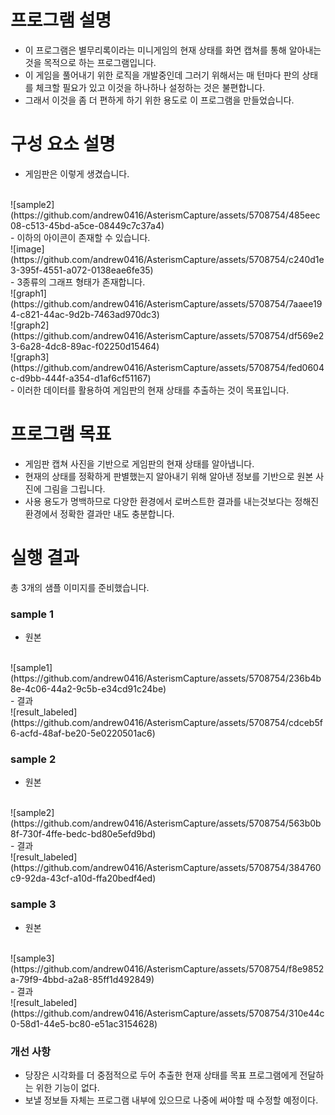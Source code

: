 # 프로그램 설명
- 이 프로그램은 별무리록이라는 미니게임의 현재 상태를 화면 캡쳐를 통해 알아내는 것을 목적으로 하는 프로그램입니다.
- 이 게임을 풀어내기 위한 로직을 개발중인데 그러기 위해서는 매 턴마다 판의 상태를 체크할 필요가 있고 이것을 하나하나 설정하는 것은 불편합니다.
- 그래서 이것을 좀 더 편하게 하기 위한 용도로 이 프로그램을 만들었습니다.

# 구성 요소 설명
- 게임판은 이렇게 생겼습니다.
<br>
![sample2](https://github.com/andrew0416/AsterismCapture/assets/5708754/485eec08-c513-45bd-a5ce-08449c7c37a4)
<br>
- 이하의 아이콘이 존재할 수 있습니다.
<br>
![image](https://github.com/andrew0416/AsterismCapture/assets/5708754/c240d1e3-395f-4551-a072-0138eae6fe35)
<br>
- 3종류의 그래프 형태가 존재합니다.
<br>
![graph1](https://github.com/andrew0416/AsterismCapture/assets/5708754/7aaee194-c821-44ac-9d2b-7463ad970dc3)
<br>
![graph2](https://github.com/andrew0416/AsterismCapture/assets/5708754/df569e23-6a28-4dc8-89ac-f02250d15464)
<br>
![graph3](https://github.com/andrew0416/AsterismCapture/assets/5708754/fed0604c-d9bb-444f-a354-d1af6cf51167)
<br>
- 이러한 데이터를 활용하여 게임판의 현재 상태를 추출하는 것이 목표입니다.
<br>

# 프로그램 목표
- 게임판 캡쳐 사진을 기반으로 게임판의 현재 상태를 알아냅니다.
- 현재의 상태를 정확하게 판별했는지 알아내기 위해 알아낸 정보를 기반으로 원본 사진에 그림을 그립니다.
- 사용 용도가 명백하므로 다양한 환경에서 로버스트한 결과를 내는것보다는 정해진 환경에서 정확한 결과만 내도 충분합니다.

# 실행 결과
총 3개의 샘플 이미지를 준비했습니다.

### sample 1
- 원본
<br>
![sample1](https://github.com/andrew0416/AsterismCapture/assets/5708754/236b4b8e-4c06-44a2-9c5b-e34cd91c24be)
<br>
- 결과
<br>
![result_labeled](https://github.com/andrew0416/AsterismCapture/assets/5708754/cdceb5f6-acfd-48af-be20-5e0220501ac6)
<br>

### sample 2
- 원본
<br>
![sample2](https://github.com/andrew0416/AsterismCapture/assets/5708754/563b0b8f-730f-4ffe-bedc-bd80e5efd9bd)
<br>
- 결과
<br>
![result_labeled](https://github.com/andrew0416/AsterismCapture/assets/5708754/384760c9-92da-43cf-a10d-ffa20bedf4ed)
<br>

### sample 3
- 원본
<br>
![sample3](https://github.com/andrew0416/AsterismCapture/assets/5708754/f8e9852a-79f9-4bbd-a2a8-85ff1d492849)
<br>
- 결과
<br>
![result_labeled](https://github.com/andrew0416/AsterismCapture/assets/5708754/310e44c0-58d1-44e5-bc80-e51ac3154628)
<br>

### 개선 사항
- 당장은 시각화를 더 중점적으로 두어 추출한 현재 상태를 목표 프로그램에게 전달하는 위한 기능이 없다.
- 보낼 정보들 자체는 프로그램 내부에 있으므로 나중에 써야할 때 수정할 예정이다.
